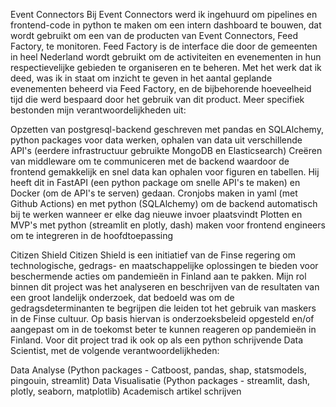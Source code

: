 Event Connectors
Bij Event Connectors werd ik ingehuurd om pipelines en frontend-code in python te maken om een intern dashboard te bouwen, dat wordt gebruikt om een van de producten van Event Connectors, Feed Factory, te monitoren. Feed Factory is de interface die door de gemeenten in heel Nederland wordt gebruikt om de activiteiten en evenementen in hun respectievelijke gebieden te organiseren en te beheren. Met het werk dat ik deed, was ik in staat om inzicht te geven in het aantal geplande evenementen beheerd via Feed Factory, en de bijbehorende hoeveelheid tijd die werd bespaard door het gebruik van dit product. Meer specifiek bestonden mijn verantwoordelijkheden uit:

Opzetten van postgresql-backend geschreven met pandas en SQLAlchemy, python packages voor data werken, ophalen van data uit verschillende API's (eerdere infrastructuur gebruikte MongoDB en Elasticsearch)
Creëren van middleware om te communiceren met de backend waardoor de frontend gemakkelijk en snel data kan ophalen voor figuren en tabellen. Hij heeft dit in FastAPI (een python package om snelle API's te maken) en Docker (om de API's te serven) gedaan.
Cronjobs maken in yaml (met Github Actions) en met python (SQLAlchemy) om de backend automatisch bij te werken wanneer er elke dag nieuwe invoer plaatsvindt
Plotten en MVP's met python (streamlit en plotly, dash) maken voor frontend engineers om te integreren in de hoofdtoepassing


Citizen Shield
Citizen Shield is een initiatief van de Finse regering om technologische, gedrags- en maatschappelijke oplossingen te bieden voor beschermende acties om pandemieën in Finland aan te pakken. Mijn rol binnen dit project was het analyseren en beschrijven van de resultaten van een groot landelijk onderzoek, dat bedoeld was om de gedragsdeterminanten te begrijpen die leiden tot het gebruik van maskers in de Finse cultuur. Op basis hiervan is onderzoeksbeleid opgesteld en/of aangepast om in de toekomst beter te kunnen reageren op pandemieën in Finland. Voor dit project trad ik ook op als een python schrijvende Data Scientist, met de volgende verantwoordelijkheden:

Data Analyse (Python packages - Catboost, pandas, shap, statsmodels, pingouin, streamlit)
Data Visualisatie (Python packages - streamlit, dash, plotly, seaborn, matplotlib)
Academisch artikel schrijven


